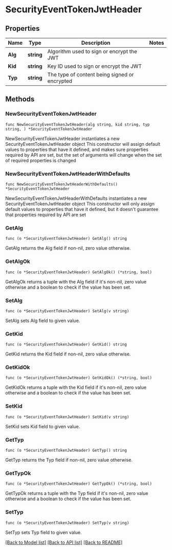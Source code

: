 # SecurityEventTokenJwtHeader

## Properties

Name | Type | Description | Notes
------------ | ------------- | ------------- | -------------
**Alg** | **string** | Algorithm used to sign or encrypt the JWT | 
**Kid** | **string** | Key ID used to sign or encrypt the JWT | 
**Typ** | **string** | The type of content being signed or encrypted | 

## Methods

### NewSecurityEventTokenJwtHeader

`func NewSecurityEventTokenJwtHeader(alg string, kid string, typ string, ) *SecurityEventTokenJwtHeader`

NewSecurityEventTokenJwtHeader instantiates a new SecurityEventTokenJwtHeader object
This constructor will assign default values to properties that have it defined,
and makes sure properties required by API are set, but the set of arguments
will change when the set of required properties is changed

### NewSecurityEventTokenJwtHeaderWithDefaults

`func NewSecurityEventTokenJwtHeaderWithDefaults() *SecurityEventTokenJwtHeader`

NewSecurityEventTokenJwtHeaderWithDefaults instantiates a new SecurityEventTokenJwtHeader object
This constructor will only assign default values to properties that have it defined,
but it doesn't guarantee that properties required by API are set

### GetAlg

`func (o *SecurityEventTokenJwtHeader) GetAlg() string`

GetAlg returns the Alg field if non-nil, zero value otherwise.

### GetAlgOk

`func (o *SecurityEventTokenJwtHeader) GetAlgOk() (*string, bool)`

GetAlgOk returns a tuple with the Alg field if it's non-nil, zero value otherwise
and a boolean to check if the value has been set.

### SetAlg

`func (o *SecurityEventTokenJwtHeader) SetAlg(v string)`

SetAlg sets Alg field to given value.


### GetKid

`func (o *SecurityEventTokenJwtHeader) GetKid() string`

GetKid returns the Kid field if non-nil, zero value otherwise.

### GetKidOk

`func (o *SecurityEventTokenJwtHeader) GetKidOk() (*string, bool)`

GetKidOk returns a tuple with the Kid field if it's non-nil, zero value otherwise
and a boolean to check if the value has been set.

### SetKid

`func (o *SecurityEventTokenJwtHeader) SetKid(v string)`

SetKid sets Kid field to given value.


### GetTyp

`func (o *SecurityEventTokenJwtHeader) GetTyp() string`

GetTyp returns the Typ field if non-nil, zero value otherwise.

### GetTypOk

`func (o *SecurityEventTokenJwtHeader) GetTypOk() (*string, bool)`

GetTypOk returns a tuple with the Typ field if it's non-nil, zero value otherwise
and a boolean to check if the value has been set.

### SetTyp

`func (o *SecurityEventTokenJwtHeader) SetTyp(v string)`

SetTyp sets Typ field to given value.



[[Back to Model list]](../README.md#documentation-for-models) [[Back to API list]](../README.md#documentation-for-api-endpoints) [[Back to README]](../README.md)


